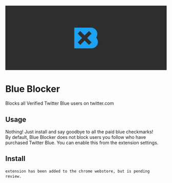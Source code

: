 ![Blue Blocker Marquee](assets/marquee.png)
# Blue Blocker
Blocks all Verified Twitter Blue users on twitter.com

## Usage
Nothing! Just install and say goodbye to all the paid blue checkmarks!  
By default, Blue Blocker does not block users you follow who have purchased Twitter Blue. You can enable this from the extension settings.

## Install
```
extension has been added to the chrome webstore, but is pending review.
```
